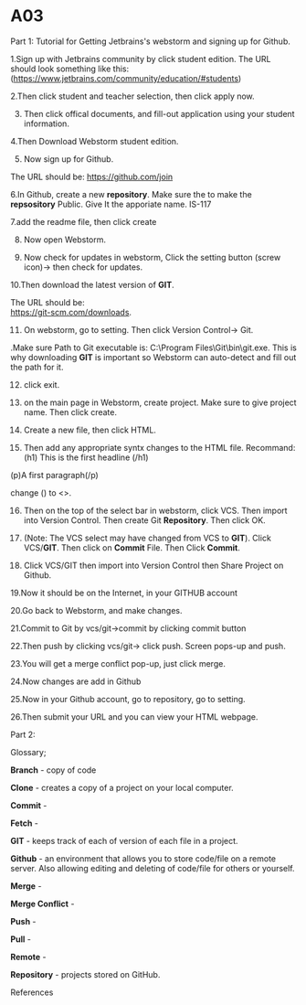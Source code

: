 # A03

Part 1:
Tutorial for Getting Jetbrains's webstorm and signing up for Github.

1.Sign up with Jetbrains community by click student edition.
The URL should look something like this:
(https://www.jetbrains.com/community/education/#students)

2.Then click student and teacher selection, then click apply now. 

3. Then click offical documents, and fill-out application using your student information. 

4.Then Download Webstorm student edition.

5. Now sign up for Github.

The URL should be:
https://github.com/join


6.In Github, create a new **repository**. Make sure the to make the **repsository** Public.
Give It the apporiate name. IS-117

7.add the readme file, then click create

8. Now open Webstorm.

9. Now check for updates in webstorm, Click the setting button (screw icon)-> then check for updates.

10.Then download the latest version of **GIT**. 

The URL should be:  
https://git-scm.com/downloads.

11. On webstorm, go to setting. Then click Version Control-> Git.

.Make sure Path to Git executable is: C:\Program Files\Git\bin\git.exe. 
This is why downloading **GIT**  is important so Webstorm can auto-detect and fill out the path for it.

12. click exit.

13. on the main page in Webstorm, create project. Make sure to give project name. Then click create.

14. Create a new file, then click HTML.

15. Then add any appropriate syntx changes to the HTML file. Recommand: 
(h1) This is the first headline (/h1)

(p)A first paragraph(/p)

change () to <>.

16. Then on the top of the select bar in webstorm, click VCS. Then import into Version Control. Then create Git **Repository**. Then click OK.

17. (Note: The VCS select may have changed from VCS to **GIT**).  Click VCS/**GIT**. Then click on **Commit** File. Then Click **Commit**. 

18. Click VCS/GIT then import into Version Control then Share Project on Github.

19.Now it should be on the Internet, in your GITHUB account

20.Go back to Webstorm, and make changes.

21.Commit to Git by vcs/git->commit by clicking commit button

22.Then push by clicking vcs/git-> click push. Screen pops-up and push.

23.You will get a merge conflict pop-up, just click merge.

24.Now changes are add in Github

25.Now in your Github account, go to repository, go to setting.

26.Then submit your URL and you can view your HTML webpage.


Part 2:

Glossary;

**Branch** - copy of code

**Clone** - creates a copy of a project on your local computer.

**Commit** - 

**Fetch** - 

**GIT** - keeps track of each of version of each file in a project.

**Github** - an environment that allows you to store code/file on a remote server. Also allowing editing and deleting of code/file for others or yourself. 

**Merge** -

**Merge Conflict** -

**Push** - 

**Pull** -

**Remote** -

**Repository** - projects stored on GitHub.


References

